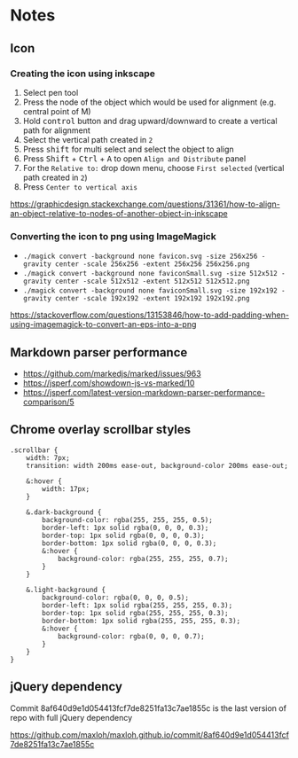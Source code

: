 # Notes

## Icon

### Creating the icon using inkscape
1. Select pen tool
2. Press the node of the object which would be used for alignment (e.g. central point of M)
3. Hold <kbd>control</kbd> button and drag upward/downward to create a vertical path for alignment
4. Select the vertical path created in `2`
5. Press <kbd>shift</kbd> for multi select and select the object to align
6. Press <kbd>Shift</kbd> + <kbd>Ctrl</kbd> + <kbd>A</kbd> to open `Align and Distribute` panel
7. For the `Relative to:` drop down menu, choose `First selected` (vertical path created in `2`)
8. Press `Center to vertical axis`

<https://graphicdesign.stackexchange.com/questions/31361/how-to-align-an-object-relative-to-nodes-of-another-object-in-inkscape>

### Converting the icon to png using ImageMagick

- `./magick convert -background none favicon.svg -size 256x256 -gravity center -scale 256x256 -extent 256x256 256x256.png`
- `./magick convert -background none faviconSmall.svg -size 512x512 -gravity center -scale 512x512 -extent 512x512 512x512.png`
- `./magick convert -background none faviconSmall.svg -size 192x192 -gravity center -scale 192x192 -extent 192x192 192x192.png`

<https://stackoverflow.com/questions/13153846/how-to-add-padding-when-using-imagemagick-to-convert-an-eps-into-a-png>

## Markdown parser performance

- <https://github.com/markedjs/marked/issues/963>
- <https://jsperf.com/showdown-js-vs-marked/10>
- <https://jsperf.com/latest-version-markdown-parser-performance-comparison/5>

## Chrome overlay scrollbar styles
```
.scrollbar {
    width: 7px;
    transition: width 200ms ease-out, background-color 200ms ease-out;

    &:hover {
        width: 17px;
    }

    &.dark-background {
        background-color: rgba(255, 255, 255, 0.5);
        border-left: 1px solid rgba(0, 0, 0, 0.3);
        border-top: 1px solid rgba(0, 0, 0, 0.3);
        border-bottom: 1px solid rgba(0, 0, 0, 0.3);
        &:hover {
            background-color: rgba(255, 255, 255, 0.7);
        }
    }

    &.light-background {
        background-color: rgba(0, 0, 0, 0.5);
        border-left: 1px solid rgba(255, 255, 255, 0.3);
        border-top: 1px solid rgba(255, 255, 255, 0.3);
        border-bottom: 1px solid rgba(255, 255, 255, 0.3);
        &:hover {
            background-color: rgba(0, 0, 0, 0.7);
        }
    }
}
```

## jQuery dependency

Commit 8af640d9e1d054413fcf7de8251fa13c7ae1855c is the last version of repo with full jQuery dependency

https://github.com/maxloh/maxloh.github.io/commit/8af640d9e1d054413fcf7de8251fa13c7ae1855c